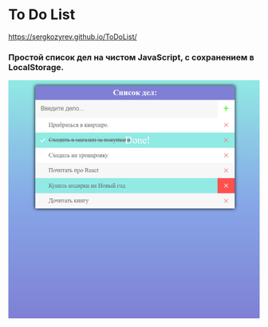 # To Do List
https://sergkozyrev.github.io/ToDoList/
### Простой список дел на чистом JavaScript, с сохранением в LocalStorage.
![To Do List Full](https://github.com/SergKozyrev/ToDoList/raw/master/ToDoList.jpg)
